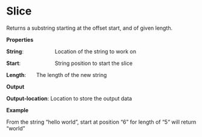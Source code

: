 # Slice

Returns a substring starting at the offset start, and of given length.

 **Properties**
 

**String**:                     Location of the string to work on

**Start**:                       String position to start the slice

**Length**:                   The length of the new string

 **Output**
 

**Output-location**: Location to store the output data

**Example**

From the string “hello world”, start at position “6” for length of “5“ will return “world”